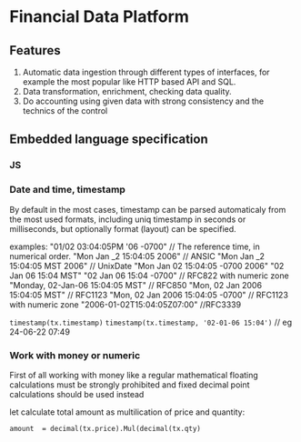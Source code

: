 # Financial Data Platform

## Features
1. Automatic data ingestion through different types of interfaces, for example the most popular like HTTP based API and SQL.
2. Data transformation, enrichment, checking data quality.
3. Do accounting using given data with strong consistency and the technics of the control

## Embedded language specification
### JS 

### Date and time, timestamp
By default in the most cases, timestamp can be parsed automaticaly from the most used formats, including uniq timestamp in seconds or milliseconds, but optionally format (layout) can be specified.

examples:
"01/02 03:04:05PM '06 -0700" // The reference time, in numerical order.
"Mon Jan _2 15:04:05 2006" // ANSIC
"Mon Jan _2 15:04:05 MST 2006" // UnixDate
"Mon Jan 02 15:04:05 -0700 2006"
"02 Jan 06 15:04 MST"
"02 Jan 06 15:04 -0700" // RFC822 with numeric zone
"Monday, 02-Jan-06 15:04:05 MST" // RFC850
"Mon, 02 Jan 2006 15:04:05 MST" // RFC1123
"Mon, 02 Jan 2006 15:04:05 -0700" // RFC1123 with numeric zone
"2006-01-02T15:04:05Z07:00" //RFC3339

`timestamp(tx.timestamp)`
`timestamp(tx.timestamp, '02-01-06 15:04')` // eg 24-06-22 07:49

### Work with money or numeric

First of all working with money like a regular mathematical floating calculations must be strongly prohibited and fixed decimal point calculations should be used instead

let calculate total amount as multilication of price and quantity:

  `amount  = decimal(tx.price).Mul(decimal(tx.qty)`

